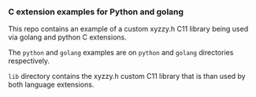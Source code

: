 ### C extension examples for Python and golang


This repo contains an example of a custom xyzzy.h C11 library being used via golang and python C extensions.


The `python` and `golang` examples are on `python` and `golang` directories respectively. 



`lib` directory contains the xyzzy.h custom C11 library that is than used by both language extensions.
